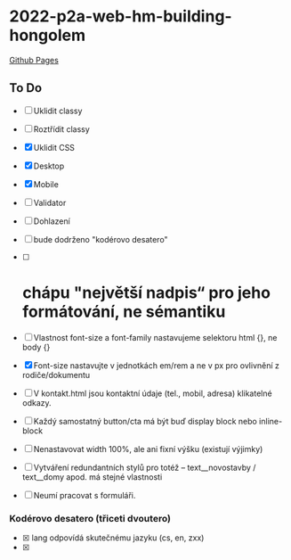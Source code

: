 ﻿# 2022-p2a-web-hm-building-hongolem
 [Github Pages](https://pslib-cz.github.io/2022-p2a-web-hm-building-hongolem/)

## To Do

* [ ] Uklidit classy
* [ ] Roztřídit classy
* [x] Uklidit CSS
* [x] Desktop
* [x] Mobile
* [ ] Validator
* [ ] Dohlazení

* [ ] bude dodrženo "kodérovo desatero"
* [ ] <h1> chápu "největší nadpis“ pro jeho formátování, ne sémantiku
* [ ] Vlastnost font-size a font-family nastavujeme selektoru html {}, ne body {}
* [x] Font-size nastavujte v jednotkách em/rem a ne v px pro ovlivnění z rodiče/dokumentu
* [ ] V kontakt.html jsou kontaktní údaje (tel., mobil, adresa) klikatelné odkazy.
* [ ] Každý samostatný <a> button/cta má být buď display block nebo inline-block
* [ ] Nenastavovat width 100%, ale ani fixní výšku (existují výjimky)
* [ ] Vytváření redundantních stylů pro totéž – text__novostavby / text__domy apod. má stejné vlastnosti
* [ ] Neumí pracovat s formuláři.

### Kodérovo desatero (třiceti dvoutero)
* [x] <html> lang odpovídá skutečnému jazyku (cs, en, zxx)
* [x] <title> je nastaveno srozumitelně, používá „drobenkovou“ navigaci „page | site“
* [x] výchozí font-family a font-size patří do <html>, ne <body>
* [x] <h1> je unikátní a odpovídá obsahu stránky
* [x] tagy h1, h2… označují skutečné klíčové slovo (Prostřednictvím kterého bude někdo „googlit“ obsah stránky!)
* [x] každý <img> důsledně dodržuje alt s reálným popisem obsahu obrázku

* [ ] responzivní obrázky se zachováním svého poměru stran
* [ ] width: 100%
* [ ] display: block;
* [ ] margin, padding: 0;

* [ ] zcela responzivní obrázky (mohou přejímat poměr stran z rodiče):
* [ ] width: 100%
* [ ] height: 100%;
* [ ] display: block;
* [ ] margin, padding: 0;
* [ ] object-fit: cover;

* [ ] „rendered“ velikosti obrázků jsou v rozsahu 50 %–125 % „intrinsic“ rozměru…
* [ ] tag <img /> může mít atributy width, height nastavené na „maximální“ rozměr obrázku v layoutu – má to pozitivní vliv na Web Vitals Cumulative Layout Shift
* [ ] CSS Grid používám zejména pro layout stránky (pomocí areas) a ortogonální skupiny (galerie)
* [ ] neflexuji veškerý obsah, pokud to není nutné, tedy neporušuji (nenahrazuji) content flow (To znamená, že flex používám zejména pro horizontální rozmístění prvků!)
* [ ] neduplikuji CSS napříč media queries – pouze pozměňuji patřičné vlastnosti
* [ ] CSS dokumenty rozděluji podle užití, např. typography.css, layout.css, componets.css – nepojmenovávám (a nerozděluji) je dle sekce webu, kterou ovliňují – ne kontakt.css, zanrove.css
* [ ] hlídám si, jaké CSS vlastnosti má tag definované defaultně – tj. například margin u <figure> nebo <p>
* [ ] navigaci na stránce vkládám do konstrukce: <nav> <menu> <li><a href=“#“>odkaz</a> </menu> </nav>

#### Konvence zjednodušující návrh
* [ ] vždy kóduji mobile-first (redukuji tak množství stylů, aplikovaných při načítání stránky pro malý display; zároveň mám jistotu, že na mobilu nebude něco „scházet“)
* [ ] font-size, line-height, margin, padding, text-indent… používá em / rem jednotky (násobky velikosti písma)
* [ ] pokud používám max-width, tak v px, em, výjimečně vw; ne v procentech [%]
* [ ] všechny odkazy (tlačítka, menu, cta prvky) tvořené <a> tagem mají nastaven display: inline-block; případně display: block; – nikdy nezůstávají display: inline;
* [ ] tag <a> má atribut href povinně vyplněný (stačí jen href="#" nebo href="javascript:void(0)")
* [ ] nenastavuji elementům width: 100%; (to není téměř nikdy potřeba)
* [ ] výšku (height, max-height) nastavuji prvkům jenom tam, kde nemůže dojít k nechtěnému „vytékání“ obsahu;
* [ ] selektor :hover používám výhradně pro tag <a>, případně prvky s kódem na události onclick
* [x] nepoužívám overflow: hidden; jako nápravu vlastních chyb (řeším příčiny, ne následek)
* [ ] používám některou z metodik (např. BEM), pro redukci duplicitních stylových definic a zvýšení orientace / přehlednosti ve struktuře kódu
* [ ] do tagu <img /> patří jen informační grafika (fotky, klikatelné logo v navigaci); piktogramy a další designové prvky vkládám prostřednictvím css
* [x] obecně nevkládám „prázdné“ html elementy – vždy musí mít nějaký obsah (<tag>obsah</tag>)
* [x] nepoužívám tagy <br> a <hr>